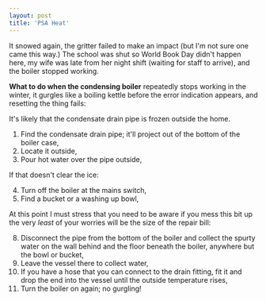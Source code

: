 ```yaml
---
layout: post
title: 'PSA Heat'
---
```


It snowed again, the gritter failed to make an impact (but I'm not sure one came this way.) The school was shut so World Book Day didn't happen here, my wife was late from her night shift (waiting for staff to arrive), and the boiler stopped working.

**What to do when the condensing boiler** repeatedly stops working in the winter, it gurgles like a boiling kettle before the error indication appears, and resetting the thing fails:

It's likely that the condensate drain pipe is frozen outside the home.

1. Find the condensate drain pipe; it'll project out of the bottom of the boiler case,
2. Locate it outside,
3. Pour hot water over the pipe outside,

If that doesn't clear the ice:

4. Turn off the boiler at the mains switch,
5. Find a bucket or a washing up bowl,

At this point I must stress that you need to be aware if you mess this bit up the very *least* of your worries will be the size of the repair bill:

8. Disconnect the pipe from the bottom of the boiler and collect the spurty water on the wall behind and the floor beneath the boiler, anywhere but the bowl or bucket,
9. Leave the vessel there to collect water,
10. If you have a hose that you can connect to the drain fitting, fit it and drop the end into the vessel until the outside temperature rises,
11. Turn the boiler on again; no gurgling!
